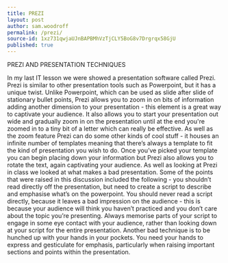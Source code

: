 ```yaml
---
title: PREZI
layout: post
author: sam.woodroff
permalink: /prezi/
source-id: 1xz731qwjaUJnBAPBMhVzTjCLY5BoG8v7Drgrqx58GjU
published: true
---
```

PREZI AND PRESENTATION TECHNIQUES

In my last IT lesson we were showed a presentation software called Prezi. Prezi is similar to other presentation tools such as Powerpoint, but it has a unique twist. Unlike Powerpoint, which can be used as slide after slide of stationary bullet points, Prezi allows you to zoom in on bits of information adding another dimension to your presentation - this element is a great way to captivate your audience. It also allows you to start your presentation out wide and gradually zoom in on the presentation until at the end you're zoomed in to a tiny bit of a letter which can really be effective. As well as the zoom feature Prezi can do some other kinds of cool stuff - it houses an infinite number of templates meaning that there’s always a template to fit the kind of presentation you wish to do. Once you’ve picked your template you can begin placing down your information but Prezi also allows you to rotate the text, again captivating your audience. As well as looking at Prezi in class we looked at what makes a bad presentation. Some of the points that were raised in  this discussion included the following - you shouldn’t read directly off the presentation, but need to create a script to describe and emphasise  what’s on the powerpoint. You should never read a script directly, because it leaves a bad impression on the audience - this is because your audience will think you haven’t practiced and you don’t care about the topic you’re presenting. Always memorise parts of your script to engage in some eye contact with your audience, rather than looking down at your script for the entire presentation. Another bad technique is to be hunched up with your hands in your pockets. You need your hands to express and gesticulate for emphasis, particularly when raising important sections and points within the presentation.


